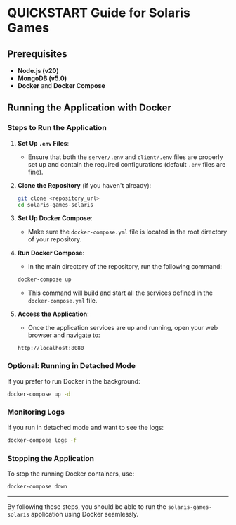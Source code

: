 # QUICKSTART Guide for Solaris Games

## Prerequisites
- **Node.js (v20)**
- **MongoDB (v5.0)**
- **Docker** and **Docker Compose**

## Running the Application with Docker

### Steps to Run the Application

1. **Set Up `.env` Files**:
   - Ensure that both the `server/.env` and `client/.env` files are properly set up and contain the required configurations (default `.env` files are fine).

2. **Clone the Repository** (if you haven't already):
   ```bash
   git clone <repository_url>
   cd solaris-games-solaris
   ```

3. **Set Up Docker Compose**:
   - Make sure the `docker-compose.yml` file is located in the root directory of your repository.

4. **Run Docker Compose**:
   - In the main directory of the repository, run the following command:
   ```bash
   docker-compose up
   ```
   - This command will build and start all the services defined in the `docker-compose.yml` file.

5. **Access the Application**:
   - Once the application services are up and running, open your web browser and navigate to:
   ```
   http://localhost:8080
   ```

### Optional: Running in Detached Mode
If you prefer to run Docker in the background:
```bash
docker-compose up -d
```

### Monitoring Logs
If you run in detached mode and want to see the logs:
```bash
docker-compose logs -f
```

### Stopping the Application
To stop the running Docker containers, use:
```bash
docker-compose down
```

---

By following these steps, you should be able to run the `solaris-games-solaris` application using Docker seamlessly.